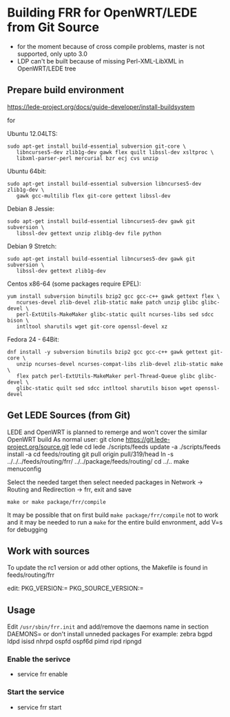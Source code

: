 Building FRR for OpenWRT/LEDE from Git Source
===============================================

- for the moment because of cross compile problems, master is not supported,
  only upto 3.0
- LDP can't be built because of missing Perl-XML-LibXML in OpenWRT/LEDE tree

Prepare build environment
-------------------------

https://lede-project.org/docs/guide-developer/install-buildsystem

for

Ubuntu 12.04LTS:

    sudo apt-get install build-essential subversion git-core \
       libncurses5-dev zlib1g-dev gawk flex quilt libssl-dev xsltproc \
       libxml-parser-perl mercurial bzr ecj cvs unzip

Ubuntu 64bit:

    sudo apt-get install build-essential subversion libncurses5-dev zlib1g-dev \
       gawk gcc-multilib flex git-core gettext libssl-dev

Debian 8 Jessie:

    sudo apt-get install build-essential libncurses5-dev gawk git subversion \
       libssl-dev gettext unzip zlib1g-dev file python

Debian 9 Stretch:

    sudo apt-get install build-essential libncurses5-dev gawk git subversion \
       libssl-dev gettext zlib1g-dev

Centos x86-64 (some packages require EPEL):

    yum install subversion binutils bzip2 gcc gcc-c++ gawk gettext flex \
       ncurses-devel zlib-devel zlib-static make patch unzip glibc glibc-devel \
       perl-ExtUtils-MakeMaker glibc-static quilt ncurses-libs sed sdcc bison \
       intltool sharutils wget git-core openssl-devel xz

Fedora 24 - 64Bit:

    dnf install -y subversion binutils bzip2 gcc gcc-c++ gawk gettext git-core \
       unzip ncurses-devel ncurses-compat-libs zlib-devel zlib-static make \
       flex patch perl-ExtUtils-MakeMaker perl-Thread-Queue glibc glibc-devel \
       glibc-static quilt sed sdcc intltool sharutils bison wget openssl-devel


Get LEDE Sources (from Git)
---------------------------

LEDE and OpenWRT is planned to remerge and won't cover the similar OpenWRT build
As normal user:
    git clone https://git.lede-project.org/source.git lede
    cd lede
    ./scripts/feeds update -a
    ./scripts/feeds install -a
    cd feeds/routing
    git pull origin pull/319/head
    ln -s ../../../feeds/routing/frr/ ../../package/feeds/routing/
    cd ../..
    make menuconfig

Select the needed target then select needed packages in
Network -> Routing and Redirection -> frr, exit and save

    make or make package/frr/compile

It may be possible that on first build `make package/frr/compile` not to work
and it may be needed to run a `make` for the entire build envronment, add V=s
for debugging

Work with sources
-----------------

To update the rc1 version or add other options, the Makefile is found in
feeds/routing/frr

edit:
    PKG_VERSION:=
    PKG_SOURCE_VERSION:=<git-hash>

Usage
-----

Edit `/usr/sbin/frr.init` and add/remove the daemons name in section DAEMONS=
or don't install unneded packages
For example: zebra bgpd ldpd isisd nhrpd ospfd ospf6d pimd ripd ripngd

### Enable the serivce
 - service frr enable

### Start the service
 -  service frr start
